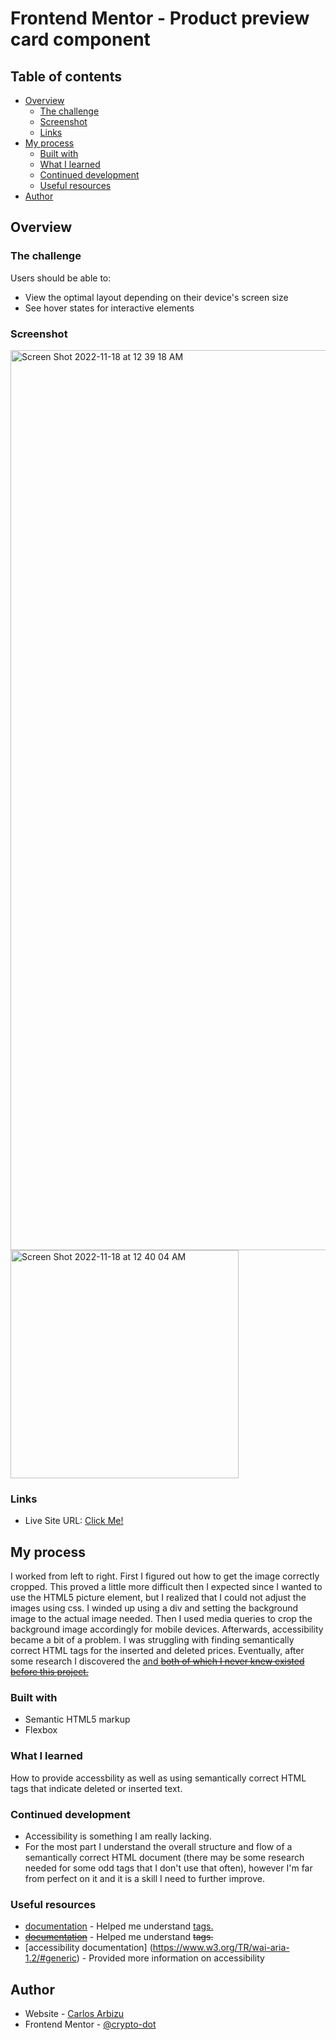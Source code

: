 # Frontend Mentor - Product preview card component

## Table of contents

- [Overview](#overview)
  - [The challenge](#the-challenge)
  - [Screenshot](#screenshot)
  - [Links](#links)
- [My process](#my-process)
  - [Built with](#built-with)
  - [What I learned](#what-i-learned)
  - [Continued development](#continued-development)
  - [Useful resources](#useful-resources)
- [Author](#author)

## Overview

### The challenge

Users should be able to:

- View the optimal layout depending on their device's screen size
- See hover states for interactive elements

### Screenshot

<img width="1440" alt="Screen Shot 2022-11-18 at 12 39 18 AM" src="https://user-images.githubusercontent.com/78282234/202637634-12f086e5-d67a-4ed9-be91-100e67577ef0.png">

<img width="365" alt="Screen Shot 2022-11-18 at 12 40 04 AM" src="https://user-images.githubusercontent.com/78282234/202637775-ffae378a-02d6-4d7b-b32a-5af73d1fe113.png">


### Links

- Live Site URL: [Click Me!](https://crypto-dot.github.io/FrontendMentorChallenge1/)

## My process

I worked from left to right. First I figured out how to get the image correctly cropped. This proved a little more difficult then I expected since I wanted to use the HTML5 picture element, but I realized that I could not adjust the images using css. I winded up using a div and setting the background image to the actual image needed. Then I used media queries to crop the background image accordingly for mobile devices. Afterwards, accessibility became a bit of a problem. I was struggling with finding semantically correct HTML tags for the inserted and deleted prices. Eventually, after some research I discovered the <ins> and <del> both of which I never knew existed before this project.
 
### Built with

- Semantic HTML5 markup
- Flexbox

### What I learned

How to provide accessbility as well as using semantically correct HTML tags that indicate deleted or inserted text.

### Continued development

* Accessibility is something I am really lacking. 
* For the most part I understand the overall structure and flow of a semantically correct HTML document (there may be some research needed for some odd tags that I don't use that often), however I'm far from perfect on it and it is a skill I need to further improve.

### Useful resources

- [<ins> documentation](https://developer.mozilla.org/en-US/docs/Web/HTML/Element/ins#:~:text=The%20HTML%20element%20represents,been%20deleted%20from%20the%20document.) - Helped me understand <ins> tags.
- [<del> documentation](https://developer.mozilla.org/en-US/docs/Web/HTML/Element/del#:~:text=The%20HTML%20element%20represents,been%20added%20to%20the%20document.) - Helped me understand <del> tags.
- [accessibility documentation] (https://www.w3.org/TR/wai-aria-1.2/#generic) - Provided more information on accessibility

## Author

- Website - [Carlos Arbizu](https://arbizu.dev/)
- Frontend Mentor - [@crypto-dot](https://www.frontendmentor.io/profile/crypto-dot)



